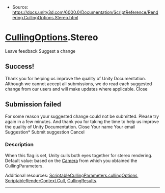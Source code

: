 * Source: https://docs.unity3d.com/6000.0/Documentation/ScriptReference/Rendering.CullingOptions.Stereo.html

#  [CullingOptions](https://docs.unity3d.com/6000.0/Documentation/ScriptReference/Rendering.CullingOptions.html).Stereo
Leave feedback
Suggest a change
## Success!
Thank you for helping us improve the quality of Unity Documentation. Although we cannot accept all submissions, we do read each suggested change from our users and will make updates where applicable.
Close
## Submission failed
For some reason your suggested change could not be submitted. Please <a>try again</a> in a few minutes. And thank you for taking the time to help us improve the quality of Unity Documentation.
Close
Your name Your email Suggestion* Submit suggestion
Cancel
### Description
When this flag is set, Unity culls both eyes together for stereo rendering.
Default value: based on the [Camera](https://docs.unity3d.com/6000.0/Documentation/ScriptReference/Camera.html) from which you obtained the CullingParameters.  
  
Additional resources: [ScriptableCullingParameters.cullingOptions](https://docs.unity3d.com/6000.0/Documentation/ScriptReference/Rendering.ScriptableCullingParameters-cullingOptions.html), [ScriptableRenderContext.Cull](https://docs.unity3d.com/6000.0/Documentation/ScriptReference/Rendering.ScriptableRenderContext.Cull.html), [CullingResults](https://docs.unity3d.com/6000.0/Documentation/ScriptReference/Rendering.CullingResults.html).
* * *

